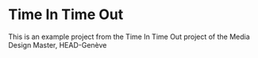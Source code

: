# Time In Time Out

This is an example project from the Time In Time Out project of the Media Design Master, HEAD-Genève